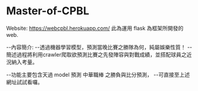 # Master-of-CPBL

Website: https://webcpbl.herokuapp.com/
此為運用 flask 為框架所開發的 web.

--內容簡介:
  --透過機器學習模型，預測當晚比賽之勝隊為何，純屬娛樂性質！ 
  --簡述過程將利用crawler爬取欲預測比賽之先發陣容與對戰成績，並搭配球員之近況納入考量。

--功能主要包含天過 model 預測 中華職棒 之勝負與比分預測，
  --可直接至上述網址試試看囉。

